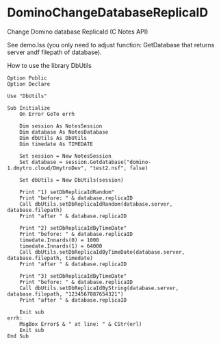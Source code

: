 # DominoChangeDatabaseReplicaID
Change Domino database ReplicaId (C Notes API)

See demo.lss (you only need to adjust function: GetDatabase that returns server andf filepath of database).

How to use the library DbUtils

```
Option Public
Option Declare

Use "DbUtils"

Sub Initialize
	On Error GoTo errh

	Dim session As NotesSession
	Dim database As NotesDatabase
	Dim dbUtils As DbUtils
	Dim timedate As TIMEDATE
	
	Set session = New NotesSession
	Set database = session.Getdatabase("domino-1.dmytro.cloud/DmytroDev", "test2.nsf", false)

	Set dbUtils = New DbUtils(session)
	
	Print "1) setDbReplicaIdRandom"
	Print "before: " & database.replicaID
	Call dbUtils.setDbReplicaIdRandom(database.server, database.filepath)
	Print "after " & database.replicaID
	
	Print "2) setDbReplicaIdByTimeDate"
	Print "before: " & database.replicaID
	timedate.Innards(0) = 1000
	timedate.Innards(1) = 64000
	Call dbUtils.setDbReplicaIdByTimeDate(database.server, database.filepath, timedate)
	Print "after " & database.replicaID
	
	Print "3) setDbReplicaIdByTimeDate"
	Print "before: " & database.replicaID
	Call dbUtils.setDbReplicaIdByString(database.server, database.filepath, "1234567887654321")
	Print "after " & database.replicaID
	
	Exit sub
errh:
	MsgBox Error$ & " at line: " & CStr(erl)
	Exit sub
End Sub

```
